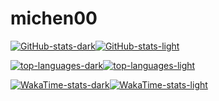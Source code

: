 # michen00

[![GitHub-stats-dark](https://github-readme-stats.vercel.app/api?username=michen00&show=reviews,discussions_started,discussions_answered,prs_merged,prs_merged_percentage&show_icons=true&include_all_commits=true&theme=nightowl#gh-dark-mode-only)![GitHub-stats-light](https://github-readme-stats.vercel.app/api?username=michen00&show=reviews,discussions_started,discussions_answered,prs_merged,prs_merged_percentage&show_icons=true&include_all_commits=true&theme=transparent#gh-light-mode-only)](https://github.com/anuraghazra/github-readme-stats)

[![top-languages-dark](https://github-readme-stats.vercel.app/api/top-langs/?username=michen00&size_weight=0.5&count_weight=0.5&layout=compact&theme=nightowl#gh-dark-mode-only)![top-languages-light](https://github-readme-stats.vercel.app/api/top-langs/?username=michen00&size_weight=0.5&count_weight=0.5&layout=compact&theme=transparent#gh-light-mode-only)](https://github.com/anuraghazra/github-readme-stats)

[![WakaTime-stats-dark](https://github-readme-stats.vercel.app/api/wakatime?username=b8880cff-94eb-4038-b5d6-45a81cd5c739&layout=compact&theme=nightowl#gh-dark-mode-only)![WakaTime-stats-light](https://github-readme-stats.vercel.app/api/wakatime?username=b8880cff-94eb-4038-b5d6-45a81cd5c739&layout=compact&theme=transparent#gh-light-mode-only)](https://github.com/anuraghazra/github-readme-stats?tab=readme-ov-file#wakatime-stats-card)
